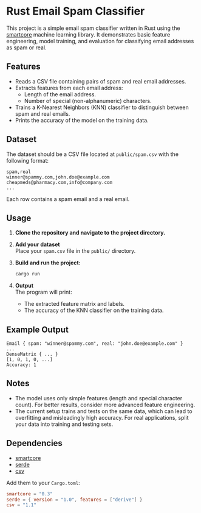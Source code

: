 # Rust Email Spam Classifier

This project is a simple email spam classifier written in Rust using the [smartcore](https://github.com/smartcorelib/smartcore) machine learning library. It demonstrates basic feature engineering, model training, and evaluation for classifying email addresses as spam or real.

## Features

- Reads a CSV file containing pairs of spam and real email addresses.
- Extracts features from each email address:
  - Length of the email address.
  - Number of special (non-alphanumeric) characters.
- Trains a K-Nearest Neighbors (KNN) classifier to distinguish between spam and real emails.
- Prints the accuracy of the model on the training data.

## Dataset

The dataset should be a CSV file located at `public/spam.csv` with the following format:

```csv
spam,real
winner@spammy.com,john.doe@example.com
cheapmeds@pharmacy.com,info@company.com
...
```

Each row contains a spam email and a real email.

## Usage

1. **Clone the repository and navigate to the project directory.**

2. **Add your dataset**  
   Place your `spam.csv` file in the `public/` directory.

3. **Build and run the project:**

   ```sh
   cargo run
   ```

4. **Output**  
   The program will print:
   - The extracted feature matrix and labels.
   - The accuracy of the KNN classifier on the training data.

## Example Output

```
Email { spam: "winner@spammy.com", real: "john.doe@example.com" }
...
DenseMatrix { ... }
[1, 0, 1, 0, ...]
Accuracy: 1
```

## Notes

- The model uses only simple features (length and special character count). For better results, consider more advanced feature engineering.
- The current setup trains and tests on the same data, which can lead to overfitting and misleadingly high accuracy. For real applications, split your data into training and testing sets.

## Dependencies

- [smartcore](https://crates.io/crates/smartcore)
- [serde](https://crates.io/crates/serde)
- [csv](https://crates.io/crates/csv)

Add them to your `Cargo.toml`:

```toml
smartcore = "0.3"
serde = { version = "1.0", features = ["derive"] }
csv = "1.1"
```

##
